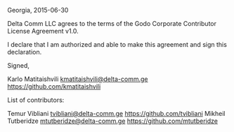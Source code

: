 Georgia, 2015-06-30

Delta Comm LLC agrees to the terms of the Godo Corporate Contributor License
Agreement v1.0.

I declare that I am authorized and able to make this agreement and sign this
declaration.

Signed,

Karlo Matitaishvili kmatitaishvili@delta-comm.ge https://github.com/kmatitaishvili

List of contributors:

Temur Vibliani tvibliani@delta-comm.ge https://github.com/tvibliani
Mikheil Tutberidze mtutberidze@delta-comm.ge https://github.com/mtutberidze
